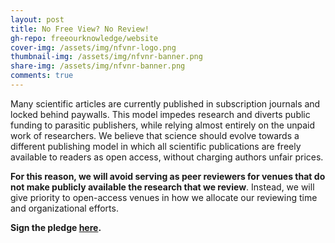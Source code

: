 ```yaml
---
layout: post
title: No Free View? No Review!
gh-repo: freeourknowledge/website
cover-img: /assets/img/nfvnr-logo.png
thumbnail-img: /assets/img/nfvnr-banner.png
share-img: /assets/img/nfvnr-banner.png
comments: true
---
```


Many scientific articles are currently published in subscription journals and locked behind paywalls. This model impedes research and diverts public funding to parasitic publishers, while relying almost entirely on the unpaid work of researchers. We believe that science should evolve towards a different publishing model in which all scientific publications are freely available to readers as open access, without charging authors unfair prices.

**For this reason, we will avoid serving as peer reviewers for venues that do not make publicly available the research that we review**. Instead, we will give priority to open-access venues in how we allocate our reviewing time and organizational efforts.

**Sign the pledge [here](https://nofreeviewnoreview.org/).**
<br>
<br>
<br>
